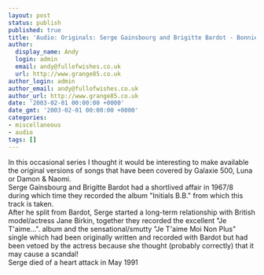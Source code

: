 ```yaml
---
layout: post
status: publish
published: true
title: 'Audio: Originals: Serge Gainsbourg and Brigitte Bardot - Bonnie and Clyde'
author:
  display_name: Andy
  login: admin
  email: andy@fullofwishes.co.uk
  url: http://www.grange85.co.uk
author_login: admin
author_email: andy@fullofwishes.co.uk
author_url: http://www.grange85.co.uk
date: '2003-02-01 00:00:00 +0000'
date_gmt: '2003-02-01 00:00:00 +0000'
categories:
- miscellaneous
- audio
tags: []
---
```

<p>In this occasional series I thought it would be interesting to make available the original versions of songs that have been covered by Galaxie 500, Luna or Damon & Naomi.<br />Serge Gainsbourg and Brigitte Bardot had a shortlived affair in 1967/8 during which time they recorded the album "Initials B.B." from which this track is taken.<br />After he split from Bardot, Serge started a long-term relationship with British model/actress Jane Birkin, together they recorded the excellent "Je T'aime...". album and the sensational/smutty "Je T'aime Moi Non Plus" single which had been originally written and recorded with Bardot but had been vetoed by the actress because she thought (probably correctly) that it may cause a scandal!<br />Serge died of a heart attack in May 1991</p>
